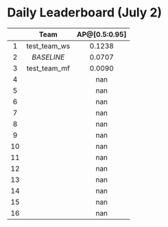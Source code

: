 # Daily Leaderboard (July 2)

|| Team | AP@[0.5:0.95] |
| :---: | :---: | :---: |
| 1 | test_team_ws | 0.1238 |
| 2 | *BASELINE* | 0.0707 |
| 3 | test_team_mf | 0.0090 |
| 4 |  | nan |
| 5 |  | nan |
| 6 |  | nan |
| 7 |  | nan |
| 8 |  | nan |
| 9 |  | nan |
| 10 |  | nan |
| 11 |  | nan |
| 12 |  | nan |
| 13 |  | nan |
| 14 |  | nan |
| 15 |  | nan |
| 16 |  | nan |

